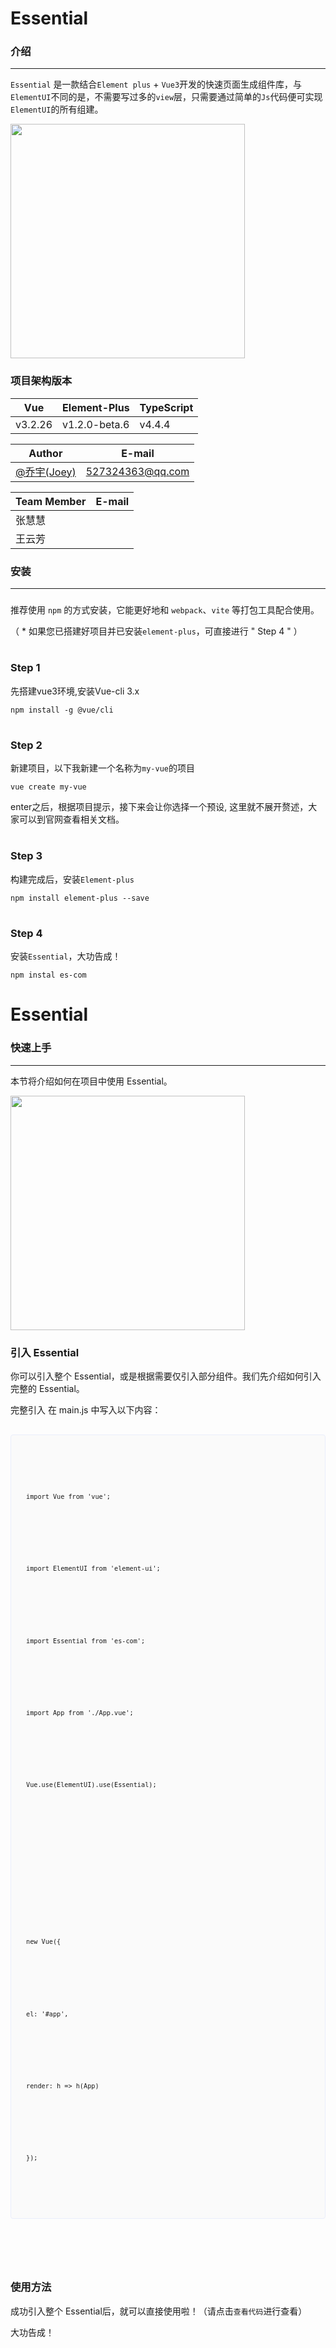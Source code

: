 # Essential

### 介绍
---

`Essential` 是一款结合`Element plus` + `Vue3`开发的快速页面生成组件库，与`ElementUI`不同的是，不需要写过多的`view`层，只需要通过简单的`Js`代码便可实现`ElementUI`的所有组建。

<img src="https://prod-mf-common-bucket.oss-cn-hangzhou.aliyuncs.com/img/WechatIMG127%20(1).png" width="375">

### 项目架构版本
| Vue | Element-Plus | TypeScript |
| ------ | ------ | ------ |
| v3.2.26 | v1.2.0-beta.6 | v4.4.4 |

| Author | E-mail |
| ------ | ----- |
| [@乔宇(Joey)](http://github.com/qiaoyu113) | 527324363@qq.com |

| Team Member | E-mail |
| ------ | ------ |
| 张慧慧 |  |
| 王云芳 |  |

### 安装
---
###
### 
推荐使用 `npm` 的方式安装，它能更好地和 `webpack`、`vite` 等打包工具配合使用。

（ * 如果您已搭建好项目并已安装`element-plus`，可直接进行 " Step 4 " ）
# 
### Step 1
先搭建vue3环境,安装Vue-cli 3.x
```
npm install -g @vue/cli  
```
# 
# 
### Step 2
新建项目，以下我新建一个名称为`my-vue`的项目
```
vue create my-vue
```
enter之后，根据项目提示，接下来会让你选择一个预设, 这里就不展开赘述，大家可以到官网查看相关文档。

# 
# 
###  Step 3
构建完成后，安装`Element-plus`
```
npm install element-plus --save
```

# 
# 
###  Step 4
安装`Essential`，大功告成！
```
npm instal es-com
```
<!-- 加载 demo 组件 start -->
<script setup>
import Prism from 'prismjs';
import '@/assets/prism.css';
import demo from './packages/Start/docs/demo.vue'

</script>
# Essential

### 快速上手
---
本节将介绍如何在项目中使用 Essential。

<img src="https://prod-mf-common-bucket.oss-cn-hangzhou.aliyuncs.com/img/WechatIMG127%20(1).png" width="375">

### 引入 Essential
你可以引入整个 Essential，或是根据需要仅引入部分组件。我们先介绍如何引入完整的 Essential。

完整引入
在 main.js 中写入以下内容：
<pre>
    <div class="hljs"> 
        <code class="language-javascript line-numbers">
            <p>import Vue from 'vue';</p>
        </code>
        <code class="language-javascript line-numbers">
            <p>import ElementUI from 'element-ui';</p>
        </code>
        <code class="language-javascript line-numbers">
            <p>import Essential from 'es-com';</p>
        </code>
        <code class="language-javascript line-numbers">
            <p>import App from './App.vue';</p>
        </code>
        <code class="language-javascript line-numbers">
            <p>Vue.use(ElementUI).use(Essential);</p>
        </code>
        <code class="language-javascript line-numbers">
            <p style="padding: 10px;"> </p>
        </code>
        <code class="language-javascript line-numbers">
            <p>new Vue({</p>
        </code>
        <code class="language-javascript line-numbers">
            <p>el: '#app',</p>
        </code>
        <code class="language-javascript line-numbers">
            <p>render: h => h(App)</p>
        </code>
        <code class="language-javascript line-numbers">
            <p>});</p>
        </code>
    </div>
    <style>
        .hljs {
            line-height: 1.8;
            font-size: 12px;
            padding: 18px 24px;
            background-color: #fafafa;
            border: 1px solid #eaeefb;
            margin-bottom: 25px;
            border-radius: 4px;
            -webkit-font-smoothing: auto;
        }
        p {
            display: block;
        }
    </style>
</pre>

### 使用方法
成功引入整个 Essential后，就可以直接使用啦！（请点击`查看代码`进行查看）
<Preview comp-name="Start" demo-name="demo">
  <demo />
</Preview>

大功告成！
